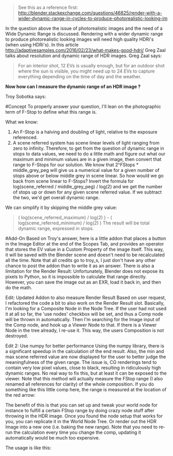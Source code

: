 > See this as a reference first:
> http://blender.stackexchange.com/questions/46825/render-with-a-wider-dynamic-range-in-cycles-to-produce-photorealistic-looking-im

In the question above the issue of photorealistic images and the need of a Wide Dynamic Range is discussed. Rendering with a wider dynamic range to produce photorealistic looking images will need high quality HDRi's (when using HDRi's). In this article http://adaptivesamples.com/2016/02/23/what-makes-good-hdri/ Greg Zaal talks about resolution and dynamic range of HDR images. Greg Zaal says:

> For an interior shot, 12 EVs is usually enough, but for an outdoor shot where the sun is visible, you might need up to 24 EVs to capture everything depending on the time of day and the weather.

**Now how can I measure the dynamic range of an HDR image ?**

Troy Sobotka says:

#Concept
To properly answer your question, I'll lean on the photographic term of F-Stop to define what this range is.

What we know:
1) An F-Stop is a halving and doubling of light, relative to the exposure referenced.
2) A scene referred system has scene linear levels of light ranging from zero to infinity.
Therefore, to get from the question of dynamic range in stops to data values, we need to do a little math and figure out what our maximum and minimum values are in a given image, then convert that range to F-Stops for our solution.
We know that 2^FStops * middle_grey_peg will give us a numerical value for a given number of stops above or below middle grey in scene linear. So how would we go back from scene linear to F-Stops? Invert the formula for log(scene_referred / middle_grey_peg) / log(2) and we get the number of stops up or down for any given scene referred value.
If we subtract the two, we'd get overall dynamic range.

We can simplify it by skipping the middle grey value:
>( log(scene_referred_maximum) / log(2) ) - ( log(scene_referred_minimum) / log(2) )
The result will be total dynamic range, expressed in stops.


#Add-On
Based on Troy's answer, here is a little addon that places a button in the Image Editor at the end of the Scopes Tab, and provides an operator that stores the EV value in a Custom Property of the image itself. This way, it will be saved with the Blender scene and doesn't need to be recalculated all the time. Note that all credits go to troy_s, I just don't have any other chance to post the addon than to write it as an answer.
There is also a limitation for the Render Result: Unfortunately, Blender does not expose its pixels to Python, so it is impossible to calculate that range directly. However, you can save the image out as an EXR, load it back in, and then do the math.

Edit: Updated Addon to also measure Render Result
Based on user request, I refactored the code a bit to also work on the Render Result slot. Basically, I'm looking for a Composite Node in the Node Tree. If the user had not used it at all so far, the 'use nodes' checkbox will be set, and thus a Comp node will be thrown in automatically. Then I'm searching for the Image input of the Comp node, and hook up a Viewer Node to that. If there is a Viewer Node in the tree already, I re-use it. This way, the users Composition is not destroyed.

Edit 2: Use numpy for better performance
Using the numpy library, there is a significant speedup in the calculation of the end result. Also, the min and max scene referred value are now displayed for the user to better judge the meaningfulness of the given range. The issue is, CG renderings tend to contain very low pixel values, close to black, resulting in ridiculously high dynamic ranges. No real way to fix this, but at least it can be exposed to the viewer.
Note that this method will actually measure the FStop range (I also renamed all references for clarity) of the whole composition. If you do something like this little comp here, the range is measured at the location of the red arrow:

The benefit of this is that you can set up and tweak your world node for instance to fulfill a certain FStop range by doing crazy node stuff after throwing in the HDR image. Once you found the node setup that works for you, you can replicate it in the World Node Tree. Or render out the HDR Image into a new one (i.e. baking the new range). Note that you need to re-run the calculation every time you change the comp, updating it automatically would be much too expensive.

The usage is like this:

